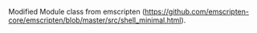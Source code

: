 Modified Module class from emscripten (https://github.com/emscripten-core/emscripten/blob/master/src/shell_minimal.html).
